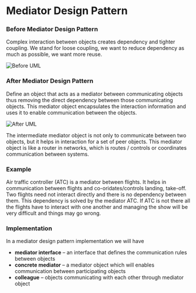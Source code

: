 # Mediator Design Pattern

### Before Mediator Design Pattern
Complex interaction between objects creates dependency and tighter coupling. We stand for loose coupling, we want to reduce dependency as much as possible, we want more reuse. 

![Before UML](http://javapapers.com/wp-content/uploads/2013/01/MediatorProblem.png)
### After Mediator Design Pattern
Define an object that acts as a mediator between communicating objects thus removing the direct dependency between those communicating objects. This mediator object encapsulates the interaction information and uses it to enable communication between the objects.

![After UML](http://javapapers.com/wp-content/uploads/2013/01/Mediator.png)

The intermediate mediator object is not only to communicate between two objects, but it helps in interaction for a set of peer objects. This mediator object is like a router in networks, which is routes / controls or coordinates communication between systems.

### Example
Air traffic controller (ATC) is a mediator between flights. It helps in communication between flights and co-oridates/controls landing, take-off. Two flights need not interact directly and there is no dependency between them. This dependency is solved by the mediator ATC. If ATC is not there all the flights have to interact with one another and managing the show will be very difficult and things may go wrong.

### Implementation
In a mediator design pattern implementation we will have 
 - **mediator interface** – an interface that defines the communication rules between objects
 - **concrete mediator** – a mediator object which will enables communication between participating objects
 - **colleague** – objects communicating with each other through mediator object 
